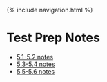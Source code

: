 {% include navigation.html %}
# Test Prep Notes
- [5.1-5.2 notes](https://Gabrielboudreau/GabrielBoudreau.github.io/notes/week0)
- [5.3-5.4 notes](https://Gabrielboudreau/GabrielBoudreau.github.io/notes/week1)
- [5.5-5.6 notes](https://Gabrielboudreau/GabrielBoudreau.github.io/notes/week2)
